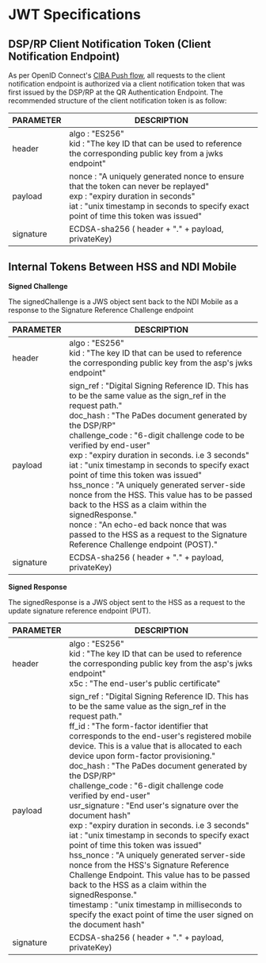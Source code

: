 # JWT Specifications
      
## DSP/RP Client Notification Token (Client Notification Endpoint)
    
   As per OpenID Connect's [CIBA Push flow](https://openid.net/specs/openid-client-initiated-backchannel-authentication-core-1_0.html#rfc.section.9), all requests to the client notification endpoint is authorized via a client notification token that was first issued by the DSP/RP at the QR Authentication Endpoint. The recommended structure of the client notification token is as follow:

   <div class="table-responsive-sm">
        <table class="table table-striped table-bordered mb-0">
        <thead>
        <tr>
        <th>PARAMETER</th>
        <th>DESCRIPTION</th>
        </tr>
        </thead>
        <tbody>
        <tr>
        <td>header</td>
        <td>
          <div>algo : "ES256"</div>
          <div>kid :  "The key ID that can be used to reference the corresponding public key from a jwks endpoint"</div>
        </td>
        </tr>
        <tr>
        <td>payload</td>
        <td>
        <div>
            nonce : "A uniquely generated nonce to ensure that the token can never be replayed"
        </div>
        <div>
            exp : "expiry duration in seconds"
        </div>
        <div>
            iat : "unix timestamp in seconds to specify exact point of time this token was issued"
        </div>
        </td>
        </tr>
        <tr>
        <td>signature</td>
        <td>
            ECDSA-sha256 ( header + "." + payload, privateKey)
        </td>
        </tr>
        </thread>
        </table>
        </div>

<h2> Internal Tokens Between HSS and NDI Mobile </h2>
        
<b>Signed Challenge</b>

The signedChallenge is a JWS object sent back to the NDI Mobile as a response to the Signature Reference Challenge endpoint

<div class="table-responsive-sm">
    <table class="table table-striped table-bordered mb-0">
    <thead>
    <tr>
    <th>PARAMETER</th>
    <th>DESCRIPTION</th>
    </tr>
    </thead>
    <tbody>
    <tr>
    <td>header</td>
    <td>
    <div>algo : "ES256"</div>
    <div>kid :  "The key ID that can be used to reference the corresponding public key from the asp's jwks endpoint"</div>
    </td>
    </tr>
    <tr>
    <td>payload</td>
    <td>
    <div>
        sign_ref : "Digital Signing Reference ID. This has to be the same value as the sign_ref in the request path."
    </div>
    <div>
        doc_hash : "The PaDes document generated by the DSP/RP"
    </div>
    <div>
        challenge_code : "6-digit challenge code to be verified by end-user"
    </div>
    <div>
        exp : "expiry duration in seconds. i.e 3 seconds"
    </div>
    <div>
        iat : "unix timestamp in seconds to specify exact point of time this token was issued"
    </div>
    <div>
        hss_nonce : "A uniquely generated server-side nonce from the HSS. This value has to be passed back to the HSS as a claim within the signedResponse."
    </div>
    <div>
        nonce : "An echo-ed back nonce that was passed to the HSS as a request to the Signature Reference Challenge endpoint (POST)."
    </div>
    </td>
    </tr>
    <tr>
    <td>signature</td>
    <td>
      ECDSA-sha256 ( header + "." + payload, privateKey)
    </td>
    </tr>
    </thread>
    </table>
</div>
    
<b>Signed Response</b>
	   
The signedResponse is a JWS object sent to the HSS as a request to the update signature reference endpoint (PUT).
    
<div class="table-responsive-sm">
    <table class="table table-striped table-bordered mb-0">
    <thead>
    <tr>
    <th>PARAMETER</th>
    <th>DESCRIPTION</th>
    </tr>
    </thead>
    <tbody>
    <tr>
    <td>header</td>
    <td>
        <div>algo : "ES256"</div>
      <div>kid :  "The key ID that can be used to reference the corresponding public key from the asp's jwks endpoint"</div>
      <div>x5c :  "The end-user's public certificate"</div>
    </td>
    </tr>
    <tr>
    <td>payload</td>
    <td>
    <div>
        sign_ref : "Digital Signing Reference ID. This has to be the same value as the sign_ref in the request path."
    </div>
    <div>
        ff_id : "The form-factor identifier that corresponds to the end-user's registered mobile device. This is a value that is allocated to each device upon form-factor provisioning."
    </div>
    <div>
        doc_hash : "The PaDes document generated by the DSP/RP"
    </div>
    <div>
        challenge_code : "6-digit challenge code verified by end-user"
    </div>
    <div>
        usr_signature : "End user's signature over the document hash"
    </div>
    <div>
        exp : "expiry duration in seconds. i.e 3 seconds"
    </div>
    <div>
        iat : "unix timestamp in seconds to specify exact point of time this token was issued"
    </div>
    <div>
        hss_nonce : "A uniquely generated server-side nonce from the HSS's Signature Reference Challenge Endpoint. This value has to be passed back to the HSS as a claim within the signedResponse."
    </div>
    <div>
        timestamp : "unix timestamp in milliseconds to specify the exact point of time the user signed on the document hash"
    </div>
    </td>
    </tr>
    <tr>
    <td>signature</td>
    <td>
      ECDSA-sha256 ( header + "." + payload, privateKey)
    </td>
    </tr>
    </thread>
    </table>
</div>